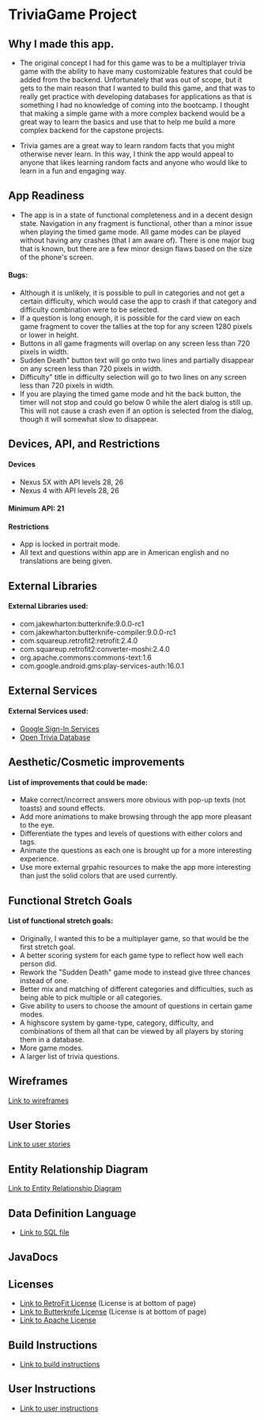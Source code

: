 # TriviaGame Project

## Why I made this app.
* The original concept I had for this game was to be a multiplayer trivia game with the ability to have
  many customizable features that could be added from the backend. Unfortunately that was out of scope, but
  it gets to the main reason that I wanted to build this game, and that was to really get practice with 
  developing databases for applications as that is something I had no knowledge of coming into the bootcamp.
  I thought that making a simple game with a more complex backend would be a great way to learn the basics
  and use that to help me build a more complex backend for the capstone projects.

* Trivia games are a great way to learn random facts that you might otherwise never learn. In this way, I
  think the app would appeal to anyone that likes learning random facts and anyone who would like to learn
  in a fun and engaging way.

## App Readiness
* The app is in a state of functional completeness and in a decent design state. Navigation in any fragment
  is functional, other than a minor issue when playing the timed game mode. All game modes can be played
  without having any crashes (that I am aware of). There is one major bug that is known, but there are a few 
  minor design flaws based on the size of the phone's screen.

#### Bugs:
* Although it is unlikely, it is possible to pull in categories and not get a certain difficulty, which would 
  case the app to crash if that category and difficulty combination were to be selected. 
* If a question is long enough, it is possible for the card view on each game fragment to cover the tallies
  at the top for any screen 1280 pixels or lower in height.
* Buttons in all game fragments will overlap on any screen less than 720 pixels in width.
* Sudden Death" button text will go onto two lines and partially disappear on any screen less than 720 
  pixels in width.
* Difficulty" title in difficulty selection will go to two lines on any screen less than 720 pixels in width.
* If you are playing the timed game mode and hit the back button, the timer will not stop and could go below 0
  while the alert dialog is still up. This will not cause a crash even if an option is selected from the 
  dialog, though it will somewhat slow to disappear.
  
## Devices, API, and Restrictions
#### Devices
* Nexus 5X with API levels 28, 26
* Nexus 4 with API levels  28, 26
  
#### Minimum API: 21
  
#### Restrictions
* App is locked in portrait mode.
* All text and questions within app are in American english and no translations are being given.
  
## External Libraries
#### External Libraries used:
* com.jakewharton:butterknife:9.0.0-rc1
* com.jakewharton:butterknife-compiler:9.0.0-rc1
* com.squareup.retrofit2:retrofit:2.4.0
* com.squareup.retrofit2:converter-moshi:2.4.0
* org.apache.commons:commons-text:1.6
* com.google.android.gms:play-services-auth:16.0.1

## External Services
#### External Services used:
* [Google Sign-In Services](https://developers.google.com/identity/sign-in/android/start)
* [Open Trivia Database](https://opentdb.com/)

## Aesthetic/Cosmetic improvements
#### List of improvements that could be made:
* Make correct/incorrect answers more obvious with pop-up texts (not toasts) and sound effects.
* Add more animations to make browsing through the app more pleasant to the eye.
* Differentiate the types and levels of questions with either colors and tags.
* Animate the questions as each one is brought up for a more interesting experience.
* Use more external grpahic resources to make the app more interesting than just the solid colors that are
  used currently.

## Functional Stretch Goals
#### List of functional stretch goals:
* Originally, I wanted this to be a multiplayer game, so that would be the first stretch goal.
* A better scoring system for each game type to reflect how well each person did.
* Rework the "Sudden Death" game mode to instead give three chances instead of one.
* Better mix and matching of different categories and difficulties, such as being able to pick multiple or all
  categories.
* Give ability to users to choose the amount of questions in certain game modes.
* A highscore system by game-type, category, difficulty, and combinations of them all that can be viewed by all 
  players by storing them in a database.
* More game modes.
* A larger list of trivia questions.

## Wireframes
[Link to wireframes](TriviaGameWF.pdf)

## User Stories
[Link to user stories](USER_STORIES.md)

## Entity Relationship Diagram
[Link to Entity Relationship Diagram](TriviaGameERD.pdf)

## Data Definition Language
* [Link to SQL file](trivia_game.sql)

## JavaDocs

## Licenses
* [Link to RetroFit License](https://square.github.io/retrofit/) (License is at bottom of page)
* [Link to Butterknife License](http://jakewharton.github.io/butterknife/) (License is at bottom of page)
* [Link to Apache License](http://www.apache.org/licenses/)

## Build Instructions
* [Link to build instructions](Build_Instr.md)

## User Instructions
* [Link to user instructions](User_Instr.md)
